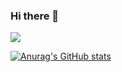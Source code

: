 ### Hi there 👋

![](https://komarev.com/ghpvc/?username=sintaro-katuta)

[![Anurag's GitHub stats](https://github-readme-stats.vercel.app/api?username=sintaro-katuta)](https://github.com/anuraghazra/github-readme-stats)
